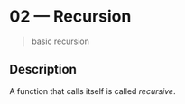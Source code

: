 # 02 &mdash; Recursion
> basic recursion

## Description

A function that calls itself is called *recursive*.